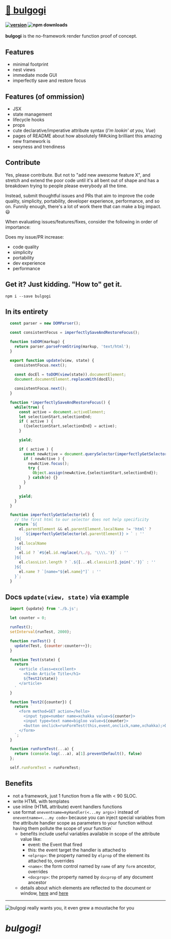 # [:bowl_with_spoon:	bulgogi](https://github.com/cris691/bulgogi)

#### [![version](https://img.shields.io/npm/v/bulgogi.svg?label=&color=0080FF)](https://github.com/cris691/bulgogi/releases/latest) ![npm downloads](https://img.shields.io/npm/dt/bulgogi)

**bulgogi** is the no-framework render function proof of concept.

## Features

- minimal footprint
- nest views
- immediate mode GUI
- imperfectly save and restore focus

## Features (of ommission)

- JSX
- state management
- lifecycle hooks
- props
- cute declarative/imperative attribute syntax (*I'm lookin' at you, Vue*)
- pages of README about how absolutely f##cking brilliant this amazing new framework is
- sexyness and trendiness

## Contribute

Yes, please contribute. But not to "add new awesome feature X", and stretch and extend the poor code until it's all bent out of shape and has a breakdown trying to people please everybody all the time.

Instead, submit thoughtful issues and PRs that aim to improve the code quality, simplicity, portability, developer experience, performance, and so on. Funnily enough, there's a lot of work there that can make a big impact. :smiley:

When evaluating issues/features/fixes, consider the following in order of importance:

Does my issue/PR increase:

- code quality
- simplicity
- portability
- dev experience
- performance

## Get it? Just kidding. "How to" get it.

```console
npm i --save bulgogi
```

## In its entirety

```javascript
  const parser = new DOMParser();

  const consistentFocus = imperfectlySaveAndRestoreFocus();

  function toDOM(markup) {
    return parser.parseFromString(markup, 'text/html');
  }

  export function update(view, state) {
    consistentFocus.next();
    
    const docEl = toDOM(view(state)).documentElement;
    document.documentElement.replaceWith(docEl);

    consistentFocus.next();
  }

  function *imperfectlySaveAndRestoreFocus() {
    while(true) {
      const active = document.activeElement;
      let selectionStart,selectionEnd;
      if ( active ) {
        ({selectionStart,selectionEnd} = active);
      }

      yield;

      if ( active ) {
        const newActive = document.querySelector(imperfectlyGetSelector(active));
        if ( newActive ) {
          newActive.focus();
          try {
            Object.assign(newActive,{selectionStart,selectionEnd});
          } catch(e) {}
        }
      }

      yield;
    }
  }

  function imperfectlyGetSelector(el) {
    // the first html to our selector does not help specificity
    return `${
      el.parentElement && el.parentElement.localName != 'html' ? 
        `${imperfectlyGetSelector(el.parentElement)} > ` : ''  
    }${
      el.localName
    }${
      el.id ? `#${el.id.replace(/\./g, '\\\\.')}` : ''
    }${
      el.classList.length ? `.${[...el.classList].join('.')}` : ''
    }${
      el.name ? `[name="${el.name}"]` : ''
    }`;
  }
```

## Docs `update(view, state)` via example

```javascript
  import {update} from './b.js';

  let counter = 0;

  runTest();
  setInterval(runTest, 2000);

  function runTest() {
    update(Test, {counter:counter++});
  }

  function Test(state) {
    return `
      <article class=excellent>
        <h1>An Article Title</h1>
        ${Test2(state)}
      </article>
    `
  }

  function Test2({counter}) {
    return `
      <form method=GET action=/hello>
        <input type=number name=xchakka value=${counter}>
        <input type=text name=bigloo value=${counter}>
        <button onclick=runFormTest(this,event,onclick,name,xchakka);>Do it</button>
      </form>
    `;
  }

  function runFormTest(...a) { 
    return (console.log(...a), a[1].preventDefault(), false) 
  }; 

  self.runFormTest = runFormTest;
```

## Benefits

- not a framework, just 1 function from a file with < 90 SLOC. 
- write HTML with templates
- use inline (HTML attribute) event handlers functions
- use format `oneventname=myHandler(<...my args>)` instead of `oneventname=<...my code>` because you can inject special variables from the attribute handler scope as parameters to your function without having them pollute the scope of your function`
  - benefits include useful variables available in scope of the attribute value like:
    - event: the Event that fired
    - this: the event target the handler is attached to
    - `<elprop>`: the property named by `elprop` of the element its attached to, overrides
    - `<name>`: the form control named by `name` of any `form` ancestor, overrides
    - `<docprop>`: the property named by `docprop` of any document ancestor
  - details about which elements are reflected to the document or window, [here](https://developer.mozilla.org/en-US/docs/Web/Guide/Events/Event_handlers) and [here](https://html.spec.whatwg.org/multipage/webappapis.html#event-handlers-on-elements,-document-objects,-and-window-objects)
  
--------

![bulgogi really wants you, it even grew a moustache for you](https://user-images.githubusercontent.com/22254235/83939389-2d86b480-a80f-11ea-87a0-b49c154f6d1f.jpg)


# *bulgogi!*
